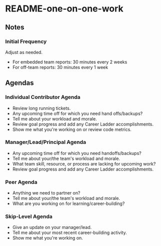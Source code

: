 # README-one-on-one-work

## Notes

### Initial Frequency

Adjust as needed.

* For embedded team reports: 30 minutes every 2 weeks
* For off-team reports: 30 minutes every 1 week

## Agendas

### Individual Contributor Agenda

* Review long running tickets.
* Any upcoming time off for which you need hand offs/backups?
* Tell me about your workload and morale.
* Review goal progress and add any Career Ladder accomplishments.
* Show me what you're working on or review code metrics.

### Manager/Lead/Principal Agenda

* Any upcoming time off for which you need handoffs/backups?
* Tell me about your/the team's workload and morale.
* What team skill, resource, or process are lacking for upcoming work?
* Review goal progress and add any Career Ladder accomplishments.

### Peer Agenda

* Anything we need to partner on?
* Tell me about your/the team's workload and morale.
* What are you working on for learning/career-building?

### Skip-Level Agenda

* Give an update on your manager/lead.
* Tell me about your most recent career-building activity.
* Show me what you're working on.
